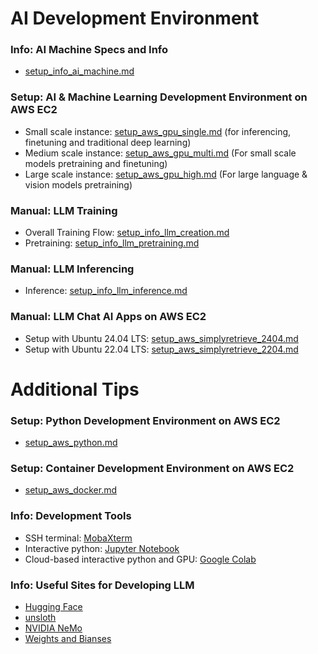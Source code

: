 # AI Development Environment

### Info: AI Machine Specs and Info
- [setup_info_ai_machine.md](setup_info_ai_machine.md)

### Setup: AI & Machine Learning Development Environment on AWS EC2
- Small scale instance: [setup_aws_gpu_single.md](setup_aws_gpu_single.md) (for inferencing, finetuning and traditional deep learning)
- Medium scale instance: [setup_aws_gpu_multi.md](setup_aws_gpu_multi.md) (For small scale models pretraining and finetuning)
- Large scale instance: [setup_aws_gpu_high.md](setup_aws_gpu_high.md) (For large language & vision models pretraining)

### Manual: LLM Training
- Overall Training Flow: [setup_info_llm_creation.md](setup_info_llm_creation.md)
- Pretraining: [setup_info_llm_pretraining.md](setup_info_llm_pretraining.md)

### Manual: LLM Inferencing
- Inference: [setup_info_llm_inference.md](setup_info_llm_inference.md)

### Manual: LLM Chat AI Apps on AWS EC2
- Setup with Ubuntu 24.04 LTS: [setup_aws_simplyretrieve_2404.md](setup_aws_simplyretrieve_2404.md)
- Setup with Ubuntu 22.04 LTS: [setup_aws_simplyretrieve_2204.md](setup_aws_simplyretrieve_2204.md)

# Additional Tips

### Setup: Python Development Environment on AWS EC2
- [setup_aws_python.md](setup_aws_python.md)

### Setup: Container Development Environment on AWS EC2
- [setup_aws_docker.md](setup_aws_docker.md)

### Info: Development Tools
- SSH terminal: [MobaXterm](https://mobaxterm.mobatek.net/)
- Interactive python: [Jupyter Notebook](https://jupyter.org/)
- Cloud-based interactive python and GPU: [Google Colab](https://colab.research.google.com/)

### Info: Useful Sites for Developing LLM
- [Hugging Face](https://huggingface.co/)
- [unsloth](https://unsloth.ai/)
- [NVIDIA NeMo](https://www.nvidia.com/en-us/ai-data-science/products/nemo/)
- [Weights and Bianses](https://wandb.ai/site)
